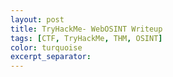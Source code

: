 ```yaml
---
layout: post
title: TryHackMe- WebOSINT Writeup
tags: [CTF, TryHackMe, THM, OSINT]
color: turquoise
excerpt_separator:
---
```

